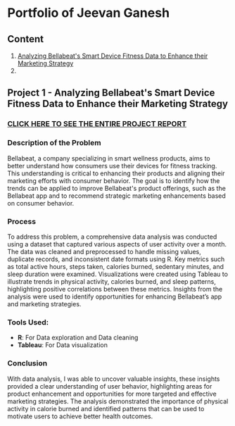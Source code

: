 # Portfolio of Jeevan Ganesh
## Content
1. [Analyzing Bellabeat's Smart Device Fitness Data to Enhance their Marketing Strategy](https://github.com/JeevanGaneshV/Portfolio-of-Jeevan-Ganesh/blob/main/README.md#project-1---analyzing-bellabeats-smart-device-fitness-data-to-enhance-their-marketing-strategy)
2. 



## Project 1 - Analyzing Bellabeat's Smart Device Fitness Data to Enhance their Marketing Strategy
### [**CLICK HERE TO SEE THE ENTIRE PROJECT REPORT**](https://github.com/JeevanGaneshV/Portfolio-of-Jeevan-Ganesh/blob/main/Project%201%20-%20%20Analyzing%20Smart%20Device%20Fitness%20Data%20to%20Enhance%20Bellabeat's%20Marketing%20Strategy/Analyzing%20Smart%20Device%20Fitness%20Data%20to%20Enhance%20Bellabeat's%20Marketing%20Strategy.md#project-1---analyzing-bellabeats-smart-device-fitness-data-to-enhance-their-marketing-strategy-report)

### Description of the Problem
Bellabeat, a company specializing in smart wellness products, aims to better understand how consumers use their devices for fitness tracking. This understanding is critical to enhancing their products and aligning their marketing efforts with consumer behavior. The goal is to identify how the trends can be applied to improve Bellabeat's product offerings, such as the Bellabeat app and to recommend strategic marketing enhancements based on consumer behavior.

### Process
To address this problem, a comprehensive data analysis was conducted using a dataset that captured various aspects of user activity over a month. The data was cleaned and preprocessed to handle missing values, duplicate records, and inconsistent date formats using R. Key metrics such as total active hours, steps taken, calories burned, sedentary minutes, and sleep duration were examined. Visualizations were created using Tableau to illustrate trends in physical activity, calories burned, and sleep patterns, highlighting positive correlations between these metrics. Insights from the analysis were used to identify opportunities for enhancing Bellabeat’s app and marketing strategies.

### **Tools Used:**
- **R**: For Data exploration and Data cleaning
- **Tableau**: For Data visualization

### Conclusion
With data analysis, I was able to uncover valuable insights, these insights provided a clear understanding of user behavior, highlighting areas for product enhancement and opportunities for more targeted and effective marketing strategies. The analysis demonstrated the importance of physical activity in calorie burned and identified patterns that can be used to motivate users to achieve better health outcomes.

